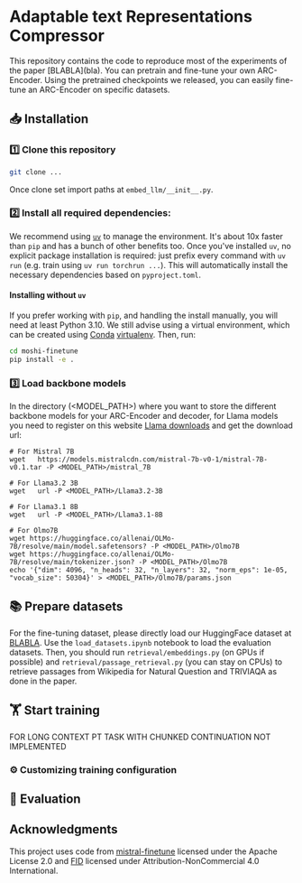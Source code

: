 # Adaptable text Representations Compressor

This repository contains the code to reproduce most of the experiments of the paper \[BLABLA](bla). You can pretrain and fine-tune your own ARC-Encoder. Using the pretrained checkpoints we released, you can easily fine-tune an ARC-Encoder on specific datasets. 


## 📥 Installation

### 1️⃣ Clone this repository
```sh
git clone ...
```
Once clone set import paths at `embed_llm/__init__.py`.

### 2️⃣ Install all required dependencies:
We recommend using [`uv`](https://docs.astral.sh/uv/) to manage the environment.
It's about 10x faster than `pip` and has a bunch of other benefits too.
Once you've installed `uv`, no explicit package installation is required:
just prefix every command with `uv run` (e.g. train using `uv run torchrun ...`).
This will automatically install the necessary dependencies based on `pyproject.toml`.

#### Installing without `uv`

If you prefer working with `pip`, and handling the install manually, you will need at least Python 3.10. 
We still advise using a virtual environment,
which can be created using [Conda](https://www.anaconda.com/docs/getting-started/miniconda/install#quickstart-install-instructions)
[virtualenv](https://virtualenv.pypa.io/en/latest/).
Then, run:

```sh
cd moshi-finetune
pip install -e .
```




### 3️⃣ Load backbone models

In the directory (<MODEL_PATH>) where you want to store the different backbone models for your ARC-Encoder and decoder, for Llama models you need to register on this website [Llama downloads](https://www.llama.com/llama-downloads/) and get the download url:
```
# For Mistral 7B
wget   https://models.mistralcdn.com/mistral-7b-v0-1/mistral-7B-v0.1.tar -P <MODEL_PATH>/mistral_7B

# For Llama3.2 3B
wget   url -P <MODEL_PATH>/Llama3.2-3B

# For Llama3.1 8B
wget   url -P <MODEL_PATH>/Llama3.1-8B

# For Olmo7B
wget https://huggingface.co/allenai/OLMo-7B/resolve/main/model.safetensors? -P <MODEL_PATH>/Olmo7B
wget https://huggingface.co/allenai/OLMo-7B/resolve/main/tokenizer.json? -P <MODEL_PATH>/Olmo7B
echo '{"dim": 4096, "n_heads": 32, "n_layers": 32, "norm_eps": 1e-05, "vocab_size": 50304}' > <MODEL_PATH>/Olmo7B/params.json
```


## 📚 Prepare datasets

For the fine-tuning dataset, please directly load our HuggingFace dataset at [BLABLA](blabla). Use the `load_datasets.ipynb` notebook to load the evaluation datasets. Then, you should run `retrieval/embeddings.py` (on GPUs if possible) and `retrieval/passage_retrieval.py` (you can stay on CPUs) to retrieve passages from Wikipedia for Natural Question and TRIVIAQA as done in the paper.




## 🏋️ Start training


FOR LONG CONTEXT PT TASK WITH CHUNKED CONTINUATION NOT IMPLEMENTED
### ⚙️ Customizing training configuration

## 🔮 Evaluation



## Acknowledgments

This project uses code from [mistral-finetune](https://github.com/mistralai/mistral-finetune) licensed under the Apache License 2.0 and [FID](https://github.com/facebookresearch/FiD) licensed under Attribution-NonCommercial 4.0 International.
